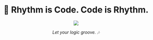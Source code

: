 <h1 align="center">🥁 Rhythm is Code. Code is Rhythm.</h1>
<p align="center">
  <img src="https://github.com/user-attachments/assets/1b8a7aa4-1712-4ea7-83af-7a178689c9fd">
</p>
<p align="center">
  <i>Let your logic groove. 🎶</>
</p>
